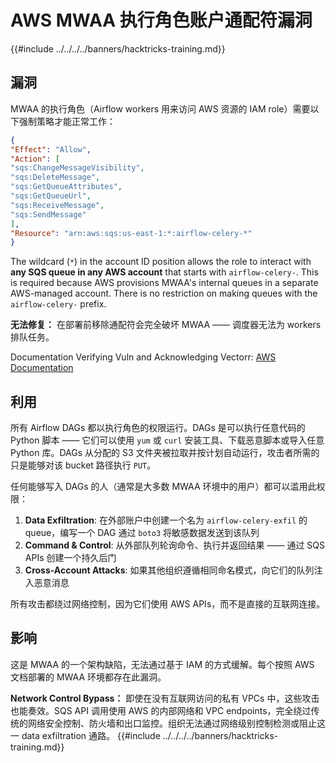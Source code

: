 # AWS MWAA 执行角色账户通配符漏洞

{{#include ../../../../banners/hacktricks-training.md}}

## 漏洞

MWAA 的执行角色（Airflow workers 用来访问 AWS 资源的 IAM role）需要以下强制策略才能正常工作：
```json
{
"Effect": "Allow",
"Action": [
"sqs:ChangeMessageVisibility",
"sqs:DeleteMessage",
"sqs:GetQueueAttributes",
"sqs:GetQueueUrl",
"sqs:ReceiveMessage",
"sqs:SendMessage"
],
"Resource": "arn:aws:sqs:us-east-1:*:airflow-celery-*"
}
```
The wildcard (`*`) in the account ID position allows the role to interact with **any SQS queue in any AWS account** that starts with `airflow-celery-`. This is required because AWS provisions MWAA's internal queues in a separate AWS-managed account. There is no restriction on making queues with the `airflow-celery-` prefix.

**无法修复：** 在部署前移除通配符会完全破坏 MWAA —— 调度器无法为 workers 排队任务。

Documentation Verifying Vuln and Acknowledging Vectorr: [AWS Documentation](https://docs.aws.amazon.com/mwaa/latest/userguide/mwaa-create-role.html)

## 利用

所有 Airflow DAGs 都以执行角色的权限运行。DAGs 是可以执行任意代码的 Python 脚本 —— 它们可以使用 `yum` 或 `curl` 安装工具、下载恶意脚本或导入任意 Python 库。DAGs 从分配的 S3 文件夹被拉取并按计划自动运行，攻击者所需的只是能够对该 bucket 路径执行 `PUT`。

任何能够写入 DAGs 的人（通常是大多数 MWAA 环境中的用户）都可以滥用此权限：

1. **Data Exfiltration**: 在外部账户中创建一个名为 `airflow-celery-exfil` 的 queue，编写一个 DAG 通过 `boto3` 将敏感数据发送到该队列
2. **Command & Control**: 从外部队列轮询命令、执行并返回结果 —— 通过 SQS APIs 创建一个持久后门
3. **Cross-Account Attacks**: 如果其他组织遵循相同命名模式，向它们的队列注入恶意消息

所有攻击都绕过网络控制，因为它们使用 AWS APIs，而不是直接的互联网连接。

## 影响

这是 MWAA 的一个架构缺陷，无法通过基于 IAM 的方式缓解。每个按照 AWS 文档部署的 MWAA 环境都存在此漏洞。

**Network Control Bypass：** 即使在没有互联网访问的私有 VPCs 中，这些攻击也能奏效。SQS API 调用使用 AWS 的内部网络和 VPC endpoints，完全绕过传统的网络安全控制、防火墙和出口监控。组织无法通过网络级别控制检测或阻止这一 data exfiltration 通路。
{{#include ../../../../banners/hacktricks-training.md}}
